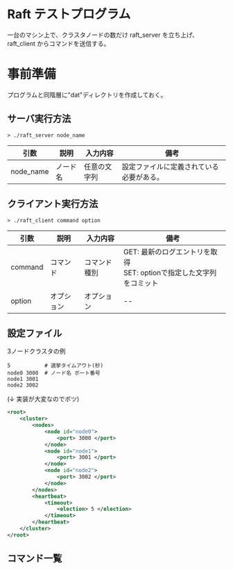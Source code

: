 # Raft テストプログラム

一台のマシン上で、クラスタノードの数だけ raft_server を立ち上げ、raft_client からコマンドを送信する。

# 事前準備

プログラムと同階層に"dat"ディレクトリを作成しておく。

## サーバ実行方法

```
> ./raft_server node_name
```

|引数|説明|入力内容|備考|
|--|--|--|--|
|node_name|ノード名|任意の文字列|設定ファイルに定義されている必要がある。|

## クライアント実行方法

```
> ./raft_client command option
```

|引数|説明|入力内容|備考|
|--|--|--|--|
|command|コマンド|コマンド種別|GET: 最新のログエントリを取得 <br> SET: optionで指定した文字列をコミット|
|option|オプション|オプション|--|

## 設定ファイル

3ノードクラスタの例

```
5           # 選挙タイムアウト(秒)
node0 3000  # ノード名 ポート番号
node1 3001
node2 3002
```



(↓ 実装が大変なのでボツ)
```xml
<root>
	<cluster>
		<nodes>
			<node id="node0">
				<port> 3000 </port>
			</node>
			<node id="node1">
				<port> 3001 </port>
			</node>
			<node id="node2">
				<port> 3002 </port>
			</node>
		</nodes>
		<heartbeat>
			<timeout>
				<election> 5 </election>
			</timeout>
		</heartbeat>
	</cluster>
</root>
```

## コマンド一覧